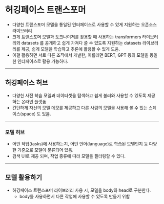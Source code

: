 # 허깅페이스 트랜스포머
- 다양한 트랜스포머 모델을 통일된 인터페이스로 사용할 수 있게 지원하는 오픈소스 라이브러리
- 크게 트랜스포머 모델과 토크나이저를 활용할 때 사용하는 transformers 라이브러리와 datasets 를 공개하고 쉽게 가져다 쓸 수 있도록 지원하는 datasets 라이브러리를 제공, 쉽게 모델을 학습하고 추론에 활용할 수 있게 도움.
- 이걸 활용하면 서로 다른 조직에서 개발한, 이를테면 BERT, GPT 등의 모델을 동일한 인터페이스로 활용 가능하다.

---

## 허깅페이스 허브
- 다양한 사전 학습 모델과 데이터셋을 탐색하고 쉽게 불러와 사용할 수 있도록 제공하는 온라인 플랫폼
- 간단하게 자신의 모델 데모를 제공하고 다른 사람의 모델을 사용해 볼 수 있는 스페이스(space) 도 있음.

---

### 모델 허브
- 어떤 작업(tasks)에 사용하는지, 어떤 언어(language)로 학습된 모델인지 등 다양한 기준으로 모델이 분류되어 있음.
- 검색 UI로 제공 되며, 작업 종류에 따라 모델을 필터링할 수 있다.

---

## 모델 활용하기
- 허깅페이스 트랜스포머 라이브러리 사용 시, 모델을 body와 head로 구분한다.
    - body를 사용하면서 다른 작업에 사용할 수 있도록 만들기 위함